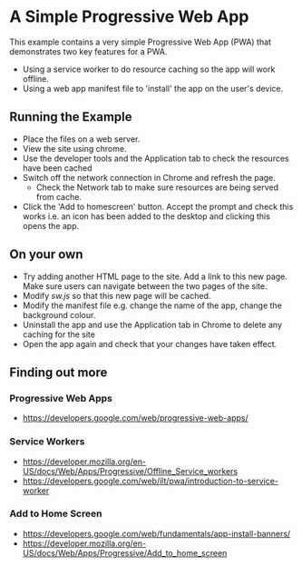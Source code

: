 # A Simple Progressive Web App

This example contains a very simple Progressive Web App (PWA) that demonstrates two key features for a PWA. 
* Using a service worker to do resource caching so the app will work offline. 
* Using a web app manifest file to 'install' the app on the user's device. 

## Running the Example
* Place the files on a web server.
* View the site using chrome. 
* Use the developer tools and the Application tab to check the resources have been cached
* Switch off the network connection in Chrome and refresh the page. 
    * Check the Network tab to make sure resources are being served from cache.
* Click the 'Add to homescreen' button. Accept the prompt and check this works i.e. an icon has been added to the desktop and clicking this opens the app. 

## On your own
* Try adding another HTML page to the site. Add a link to this new page. Make sure users can navigate between the two pages of the site. 
* Modify *sw.js* so that this new page will be cached.
* Modify the manifest file e.g. change the name of the app, change the background colour. 
* Uninstall the app and use the Application tab in Chrome to delete any caching for the site
* Open the app again and check that your changes have taken effect. 

## Finding out more

### Progressive Web Apps
* https://developers.google.com/web/progressive-web-apps/

### Service Workers
* https://developer.mozilla.org/en-US/docs/Web/Apps/Progressive/Offline_Service_workers
* https://developers.google.com/web/ilt/pwa/introduction-to-service-worker

### Add to Home Screen
* https://developers.google.com/web/fundamentals/app-install-banners/
* https://developer.mozilla.org/en-US/docs/Web/Apps/Progressive/Add_to_home_screen
